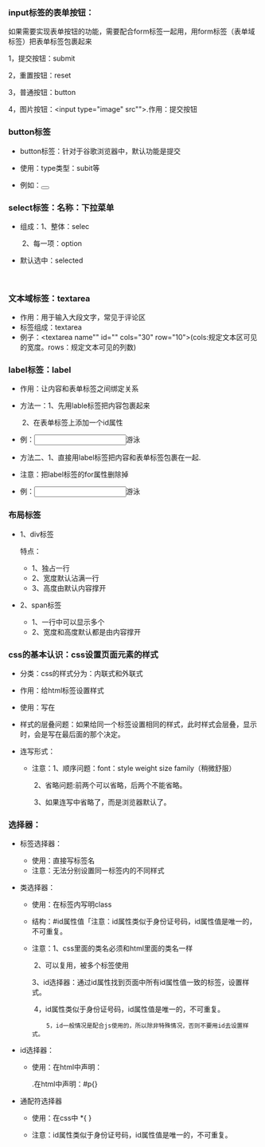 ### input标签的表单按钮：

如果需要实现表单按钮的功能，需要配合form标签一起用，用form标签（表单域标签）把表单标签包裹起来

1，提交按钮：submit

2，重置按钮：reset	

3，普通按钮：button

4，图片按钮：<input type="image" src"">.作用：提交按钮

### button标签

- button标签：针对于谷歌浏览器中，默认功能是提交

- 使用：type类型：subit等
- 例如：<button type="restes"><img src=""/></button>

### select标签：名称：下拉菜单

- 组成：1、整体：selec

  ​			2、每一项：option

- 默认选中：selected

​		

### 文本域标签：textarea

- 作用：用于输入大段文字，常见于评论区
- 标签组成：textarea
- 例子：<textarea name"" id="" cols="30" row="10"></textarea>(cols:规定文本区可见的宽度。rows：规定文本可见的列数)

### label标签：label

- 作用：让内容和表单标签之间绑定关系

- 方法一：1、先用lable标签把内容包裹起来

  ​				 2、在表单标签上添加一个id属性

- 例：<input tyepe="checkbox" id="code"><lable for="code">游泳</lable>

- 方法二、1、直接用label标签把内容和表单标签包裹在一起.

- 注意：把label标签的for属性删除掉

- 例：<lable><input type="code">游泳</lable>

### 布局标签

- 1、div标签

  特点：

  - 1、独占一行
  - 2、宽度默认沾满一行
  - 3、高度由默认内容撑开

- 2、span标签

  - 1、一行中可以显示多个
  - 2、宽度和高度默认都是由内容撑开

### css的基本认识：css设置页面元素的样式

- 分类：css的样式分为：内联式和外联式

- 作用：给html标签设置样式

- 使用：写在<style></style>

- 样式的层叠问题：如果给同一个标签设置相同的样式，此时样式会层叠，显示时，会是写在最后面的那个决定。

- 连写形式：

  - 注意：1、顺序问题：font：style weight size family（稍微舒服）

    ​			 2、省略问题:前两个可以省略，后两个不能省略。

    ​			3、如果连写中省略了，而是浏览器默认了。

### 选择器：

- 标签选择器：

  - 使用：直接写标签名
  - 注意：无法分别设置同一标签内的不同样式

- 类选择器：

  - 使用：在标签内写明class

  - 结构：#id属性值「注意：id属性类似于身份证号码，id属性值是唯一的，不可重复。

  - 注意：1、css里面的类名必须和html里面的类名一样

    ​			2、可以复用，被多个标签使用

    ​			3、id选择器：通过id属性找到页面中所有id属性值一致的标签，设置样式。

    ​			4，id属性类似于身份证号码，id属性值是唯一的，不可重复。

       		5，id一般情况是配合js使用的，所以除非特殊情况，否则不要用id去设置样式。

- id选择器：
  
  - 使用：在html中声明：<p id="foot"></p>.在html中声明：#p{}
  
- 通配符选择器

  - 使用：在css中 *{ }

  - 注意：id属性类似于身份证号码，id属性值是唯一的，不可重复。

